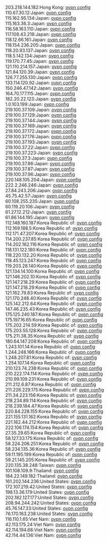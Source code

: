 203.218.144.182:Hong Kong: [ovpn config](vpn/203_218_144_182.ovpn)  
110.67.30.12:Japan: [ovpn config](vpn/110_67_30_12.ovpn)  
115.162.95.134:Japan: [ovpn config](vpn/115_162_95_134.ovpn)  
115.163.36.3:Japan: [ovpn config](vpn/115_163_36_3.ovpn)  
116.58.163.110:Japan: [ovpn config](vpn/116_58_163_110.ovpn)  
117.108.43.218:Japan: [ovpn config](vpn/117_108_43_218.ovpn)  
118.12.66.161:Japan: [ovpn config](vpn/118_12_66_161.ovpn)  
118.154.236.205:Japan: [ovpn config](vpn/118_154_236_205.ovpn)  
118.20.93.137:Japan: [ovpn config](vpn/118_20_93_137.ovpn)  
118.5.142.134:Japan: [ovpn config](vpn/118_5_142_134.ovpn)  
119.170.77.45:Japan: [ovpn config](vpn/119_170_77_45.ovpn)  
121.110.214.157:Japan: [ovpn config](vpn/121_110_214_157.ovpn)  
121.84.120.39:Japan: [ovpn config](vpn/121_84_120_39.ovpn)  
126.77.255.130:Japan: [ovpn config](vpn/126_77_255_130.ovpn)  
133.114.120.92:Japan: [ovpn config](vpn/133_114_120_92.ovpn)  
150.246.47.142:Japan: [ovpn config](vpn/150_246_47_142.ovpn)  
164.70.177.115:Japan: [ovpn config](vpn/164_70_177_115.ovpn)  
182.20.22.123:Japan: [ovpn config](vpn/182_20_22_123.ovpn)  
1.0.103.199:Japan: [ovpn config](vpn/1_0_103_199.ovpn)  
219.100.37.109:Japan: [ovpn config](vpn/219_100_37_109.ovpn)  
219.100.37.129:Japan: [ovpn config](vpn/219_100_37_129.ovpn)  
219.100.37.144:Japan: [ovpn config](vpn/219_100_37_144.ovpn)  
219.100.37.169:Japan: [ovpn config](vpn/219_100_37_169.ovpn)  
219.100.37.172:Japan: [ovpn config](vpn/219_100_37_172.ovpn)  
219.100.37.176:Japan: [ovpn config](vpn/219_100_37_176.ovpn)  
219.100.37.193:Japan: [ovpn config](vpn/219_100_37_193.ovpn)  
219.100.37.22:Japan: [ovpn config](vpn/219_100_37_22.ovpn)  
219.100.37.223:Japan: [ovpn config](vpn/219_100_37_223.ovpn)  
219.100.37.3:Japan: [ovpn config](vpn/219_100_37_3.ovpn)  
219.100.37.86:Japan: [ovpn config](vpn/219_100_37_86.ovpn)  
219.100.37.87:Japan: [ovpn config](vpn/219_100_37_87.ovpn)  
219.100.37.96:Japan: [ovpn config](vpn/219_100_37_96.ovpn)  
220.148.105.204:Japan: [ovpn config](vpn/220_148_105_204.ovpn)  
222.2.246.246:Japan: [ovpn config](vpn/222_2_246_246.ovpn)  
27.84.243.206:Japan: [ovpn config](vpn/27_84_243_206.ovpn)  
45.75.42.57:Japan: [ovpn config](vpn/45_75_42_57.ovpn)  
60.108.255.235:Japan: [ovpn config](vpn/60_108_255_235.ovpn)  
60.119.20.106:Japan: [ovpn config](vpn/60_119_20_106.ovpn)  
61.27.12.212:Japan: [ovpn config](vpn/61_27_12_212.ovpn)  
61.86.144.195:Japan: [ovpn config](vpn/61_86_144_195.ovpn)  
112.148.160.187:Korea Republic of: [ovpn config](vpn/112_148_160_187.ovpn)  
112.169.188.5:Korea Republic of: [ovpn config](vpn/112_169_188_5.ovpn)  
112.171.47.207:Korea Republic of: [ovpn config](vpn/112_171_47_207.ovpn)  
114.200.237.85:Korea Republic of: [ovpn config](vpn/114_200_237_85.ovpn)  
114.202.162.116:Korea Republic of: [ovpn config](vpn/114_202_162_116.ovpn)  
118.131.122.180:Korea Republic of: [ovpn config](vpn/118_131_122_180.ovpn)  
118.220.132.20:Korea Republic of: [ovpn config](vpn/118_220_132_20.ovpn)  
118.45.123.247:Korea Republic of: [ovpn config](vpn/118_45_123_247.ovpn)  
119.203.28.140:Korea Republic of: [ovpn config](vpn/119_203_28_140.ovpn)  
121.134.14.100:Korea Republic of: [ovpn config](vpn/121_134_14_100.ovpn)  
121.146.202.10:Korea Republic of: [ovpn config](vpn/121_146_202_10.ovpn)  
121.147.218.29:Korea Republic of: [ovpn config](vpn/121_147_218_29.ovpn)  
121.147.218.29:Korea Republic of: [ovpn config](vpn/121_147_218_29.ovpn)  
121.162.79.83:Korea Republic of: [ovpn config](vpn/121_162_79_83.ovpn)  
121.170.248.40:Korea Republic of: [ovpn config](vpn/121_170_248_40.ovpn)  
125.142.212.64:Korea Republic of: [ovpn config](vpn/125_142_212_64.ovpn)  
147.46.235.43:Korea Republic of: [ovpn config](vpn/147_46_235_43.ovpn)  
175.125.240.187:Korea Republic of: [ovpn config](vpn/175_125_240_187.ovpn)  
175.197.16.65:Korea Republic of: [ovpn config](vpn/175_197_16_65.ovpn)  
175.202.214.59:Korea Republic of: [ovpn config](vpn/175_202_214_59.ovpn)  
175.203.55.128:Korea Republic of: [ovpn config](vpn/175_203_55_128.ovpn)  
175.211.38.35:Korea Republic of: [ovpn config](vpn/175_211_38_35.ovpn)  
180.64.147.208:Korea Republic of: [ovpn config](vpn/180_64_147_208.ovpn)  
1.243.101.14:Korea Republic of: [ovpn config](vpn/1_243_101_14.ovpn)  
1.244.248.166:Korea Republic of: [ovpn config](vpn/1_244_248_166.ovpn)  
1.248.207.81:Korea Republic of: [ovpn config](vpn/1_248_207_81.ovpn)  
1.254.107.14:Korea Republic of: [ovpn config](vpn/1_254_107_14.ovpn)  
210.123.74.238:Korea Republic of: [ovpn config](vpn/210_123_74_238.ovpn)  
210.222.174.114:Korea Republic of: [ovpn config](vpn/210_222_174_114.ovpn)  
210.99.109.231:Korea Republic of: [ovpn config](vpn/210_99_109_231.ovpn)  
211.212.6.87:Korea Republic of: [ovpn config](vpn/211_212_6_87.ovpn)  
211.226.229.175:Korea Republic of: [ovpn config](vpn/211_226_229_175.ovpn)  
211.34.223.156:Korea Republic of: [ovpn config](vpn/211_34_223_156.ovpn)  
218.234.89.114:Korea Republic of: [ovpn config](vpn/218_234_89_114.ovpn)  
218.239.184.47:Korea Republic of: [ovpn config](vpn/218_239_184_47.ovpn)  
220.84.228.155:Korea Republic of: [ovpn config](vpn/220_84_228_155.ovpn)  
221.155.131.162:Korea Republic of: [ovpn config](vpn/221_155_131_162.ovpn)  
221.162.44.212:Korea Republic of: [ovpn config](vpn/221_162_44_212.ovpn)  
222.106.174.154:Korea Republic of: [ovpn config](vpn/222_106_174_154.ovpn)  
27.35.29.65:Korea Republic of: [ovpn config](vpn/27_35_29_65.ovpn)  
58.127.33.175:Korea Republic of: [ovpn config](vpn/58_127_33_175.ovpn)  
58.224.206.251:Korea Republic of: [ovpn config](vpn/58_224_206_251.ovpn)  
58.234.135.36:Korea Republic of: [ovpn config](vpn/58_234_135_36.ovpn)  
59.11.195.199:Korea Republic of: [ovpn config](vpn/59_11_195_199.ovpn)  
59.21.145.205:Korea Republic of: [ovpn config](vpn/59_21_145_205.ovpn)  
220.135.38.248:Taiwan: [ovpn config](vpn/220_135_38_248.ovpn)  
101.108.109.9:Thailand: [ovpn config](vpn/101_108_109_9.ovpn)  
184.22.149.182:Thailand: [ovpn config](vpn/184_22_149_182.ovpn)  
161.202.144.236:United States: [ovpn config](vpn/161_202_144_236.ovpn)  
172.107.219.42:United States: [ovpn config](vpn/172_107_219_42.ovpn)  
198.13.36.179:United States: [ovpn config](vpn/198_13_36_179.ovpn)  
202.182.127.177:United States: [ovpn config](vpn/202_182_127_177.ovpn)  
208.94.244.242:United States: [ovpn config](vpn/208_94_244_242.ovpn)  
45.76.147.33:United States: [ovpn config](vpn/45_76_147_33.ovpn)  
76.170.163.238:United States: [ovpn config](vpn/76_170_163_238.ovpn)  
116.110.1.65:Viet Nam: [ovpn config](vpn/116_110_1_65.ovpn)  
42.113.175.24:Viet Nam: [ovpn config](vpn/42_113_175_24.ovpn)  
42.114.194.68:Viet Nam: [ovpn config](vpn/42_114_194_68.ovpn)  
42.114.44.136:Viet Nam: [ovpn config](vpn/42_114_44_136.ovpn)  
